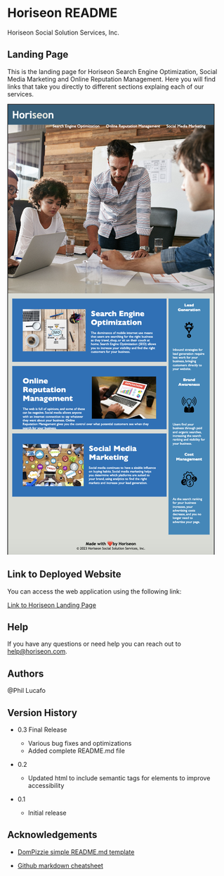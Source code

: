 # Horiseon README

Horiseon Social Solution Services, Inc.

## Landing Page

This is the landing page for Horiseon Search Engine Optimization, Social Media Marketing and Online Reputation Management. Here you will find links that take you directly to different sections explaing each of our services.

![Landing Page Screenshot](./assets/images/horiseon-landing-page.png)

## Link to Deployed Website

You can access the web application using the following link:

[Link to Horiseon Landing Page](https://plucafo.github.io/horiseon-accessibility/)

## Help

If you have any questions or need help you can reach out to [help@horiseon.com](mailto:help@horiseon.com).

## Authors

@Phil Lucafo

## Version History

* 0.3 Final Release
    - Various bug fixes and optimizations
    - Added complete README.md file

* 0.2 
    - Updated html to include semantic tags for elements to improve accessibility

* 0.1
    - Initial release

## Acknowledgements

* [DomPizzie simple README.md template](https://gist.github.com/DomPizzie/7a5ff55ffa9081f2de27c315f5018afc)

* [Github markdown cheatsheet](https://docs.github.com/en/get-started/writing-on-github/getting-started-with-writing-and-formatting-on-github/basic-writing-and-formatting-syntax)